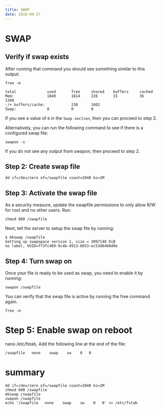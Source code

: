 ```yaml
---
title: SWAP
date: 2018-09-27
---
```

# SWAP

## Verify if swap exists
After running that command you should see something similar to this output:

    free -m

    total              used       free     shared    buffers     cached
    Mem:               1840       1614     226       15          36       1340
    -/+ buffers/cache:            238      1602
    Swap:              0          0        0

If you see a value of `0` in the `Swap section`, then you can proceed to step 2.

Alternatively, you can run the following command to see if there is a configured swap file:

    swapon -s

If you do not see any output from swapon, then proceed to step 2.

## Step 2: Create swap file

    dd if=/dev/zero of=/swapfile count=2048 bs=1M

## Step 3: Activate the swap file
As a security measure, update the swapfile permissions to only allow R/W for root and no other users. Run:

    chmod 600 /swapfile

Next, tell the server to setup the swap file by running:

    $ mkswap /swapfile
    Setting up swapspace version 1, size = 2097148 KiB
    no label, UUID=ff3fc469-9c4b-4913-b653-ec53d6460d0e

## Step 4: Turn swap on
Once your file is ready to be used as swap, you need to enable it by running:

    swapon /swapfile

You can verify that the swap file is active by running the free command again.

    free -m

# Step 5: Enable swap on reboot
nano /etc/fstab, Add the following line at the end of the file:

    /swapfile   none    swap    sw    0   0

# summary

    dd if=/dev/zero of=/swapfile count=2048 bs=1M
    chmod 600 /swapfile
    mkswap /swapfile
    swapon /swapfile
    echo '/swapfile   none    swap    sw    0   0' >> /etc/fstab